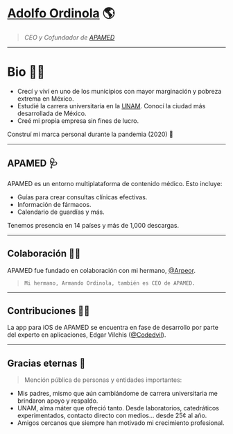 # [Adolfo Ordinola](https://AdolfoOrdinola.com) 🌎
> *CEO y Cofundador de [APAMED](https://adolfoordinola.com/apamed)*

***
# Bio ✍🏽
- Crecí y viví en uno de los municipios con mayor marginación y pobreza extrema en México.
- Estudié la carrera universitaria en la [UNAM](https://www.unam.mx). Conocí la ciudad más desarrollada de México.
- Creé mi propia empresa sin fines de lucro.

Construí mi marca personal durante la pandemia (2020) 🚀

***
## APAMED 🩺
APAMED es un entorno multiplataforma de contenido médico. Esto incluye:
- Guías para crear consultas clínicas efectivas.
- Información de fármacos.
- Calendario de guardías y más.

Tenemos presencia en 14 países y más de 1,000 descargas.

***
## Colaboración 🤝🏽
APAMED fue fundado en colaboración con mi hermano, [@Arpeor](https://twitter.com/intent/user?screen_name=Arpeor).

> ``Mi hermano, Armando Ordinola, también es CEO de APAMED.``

***
## Contribuciones 💪🏽
La app para iOS de APAMED se encuentra en fase de desarrollo por parte del experto en aplicaciones, Edgar Vilchis ([@Codedvil](https://twitter.com/intent/user?screen_name=Codedvil)).

***
## Gracias eternas 🎁
> Mención pública de personas y entidades importantes:

- Mis padres, mismo que aún cambiándome de carrera universitaria me brindaron apoyo y respaldo.
- UNAM, alma máter que ofreció tanto. Desde laboratorios, catedráticos experimentados, contacto directo con medios... desde 25¢ al año.
- Amigos cercanos que siempre han motivado mi crecimiento profesional.




<!---
AdolfoOrdinola/AdolfoOrdinola is a ✨ special ✨ repository because its `README.md` (this file) appears on your GitHub profile.
You can click the Preview link to take a look at your changes.
--->
